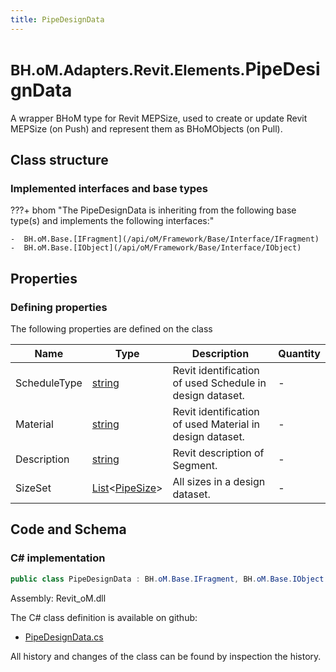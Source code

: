 ```yaml
---
title: PipeDesignData
---
```


# <small>BH.oM.Adapters.Revit.Elements.</small>**PipeDesignData**

A wrapper BHoM type for Revit MEPSize, used to create or update Revit MEPSize (on Push) and represent them as BHoMObjects (on Pull).

## Class structure

### Implemented interfaces and base types

???+ bhom "The PipeDesignData is inheriting from the following base type(s) and implements the following interfaces:"

    -  BH.oM.Base.[IFragment](/api/oM/Framework/Base/Interface/IFragment)
    -  BH.oM.Base.[IObject](/api/oM/Framework/Base/Interface/IObject)


## Properties



### Defining properties

The following properties are defined on the class

| Name             | Type             | Description      | Quantity         |
|------------------|------------------|------------------|------------------|
| ScheduleType | [string](https://learn.microsoft.com/en-us/dotnet/api/System.String?view=netstandard-2.0) | Revit identification of used Schedule in design dataset. | - |
| Material | [string](https://learn.microsoft.com/en-us/dotnet/api/System.String?view=netstandard-2.0) | Revit identification of used Material in design dataset. | - |
| Description | [string](https://learn.microsoft.com/en-us/dotnet/api/System.String?view=netstandard-2.0) | Revit description of Segment. | - |
| SizeSet | [List](https://learn.microsoft.com/en-us/dotnet/api/System.Collections.Generic.List-1?view=netstandard-2.0)&lt;[PipeSize](/api/oM/Adapter/Adapters/Revit/Elements/PipeSize)&gt; | All sizes in a design dataset. | - |


## Code and Schema

### C# implementation

``` C# title="C#"
public class PipeDesignData : BH.oM.Base.IFragment, BH.oM.Base.IObject
```

Assembly: Revit_oM.dll

The C# class definition is available on github:

- [PipeDesignData.cs](https://github.com/BHoM/Revit_Toolkit/blob/develop/Revit_oM/Elements\PipeDesignData.cs)

All history and changes of the class can be found by inspection the history.

